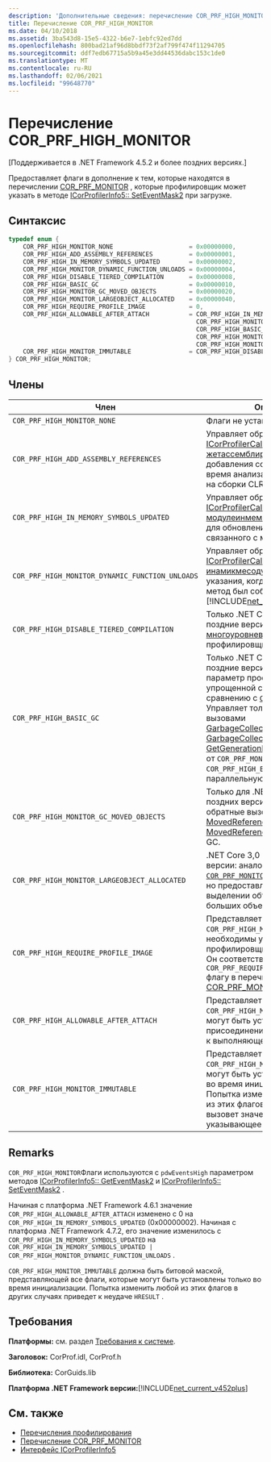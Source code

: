 ```yaml
---
description: 'Дополнительные сведения: перечисление COR_PRF_HIGH_MONITOR'
title: Перечисление COR_PRF_HIGH_MONITOR
ms.date: 04/10/2018
ms.assetid: 3ba543d8-15e5-4322-b6e7-1ebfc92ed7dd
ms.openlocfilehash: 800bad21af96d8bbdf73f2af799f474f11294705
ms.sourcegitcommit: ddf7edb67715a5b9a45e3dd44536dabc153c1de0
ms.translationtype: MT
ms.contentlocale: ru-RU
ms.lasthandoff: 02/06/2021
ms.locfileid: "99648770"
---
```

# <a name="cor_prf_high_monitor-enumeration"></a>Перечисление COR_PRF_HIGH_MONITOR

[Поддерживается в .NET Framework 4.5.2 и более поздних версиях.]  
  
Предоставляет флаги в дополнение к тем, которые находятся в перечислении [COR_PRF_MONITOR](cor-prf-monitor-enumeration.md) , которые профилировщик может указать в методе [ICorProfilerInfo5:: SetEventMask2](icorprofilerinfo5-seteventmask2-method.md) при загрузке.  
  
## <a name="syntax"></a>Синтаксис  
  
```cpp
typedef enum {  
    COR_PRF_HIGH_MONITOR_NONE                     = 0x00000000,  
    COR_PRF_HIGH_ADD_ASSEMBLY_REFERENCES          = 0x00000001,  
    COR_PRF_HIGH_IN_MEMORY_SYMBOLS_UPDATED        = 0x00000002,
    COR_PRF_HIGH_MONITOR_DYNAMIC_FUNCTION_UNLOADS = 0x00000004,
    COR_PRF_HIGH_DISABLE_TIERED_COMPILATION       = 0x00000008,
    COR_PRF_HIGH_BASIC_GC                         = 0x00000010,
    COR_PRF_HIGH_MONITOR_GC_MOVED_OBJECTS         = 0x00000020,
    COR_PRF_HIGH_MONITOR_LARGEOBJECT_ALLOCATED    = 0x00000040,
    COR_PRF_HIGH_REQUIRE_PROFILE_IMAGE            = 0,  
    COR_PRF_HIGH_ALLOWABLE_AFTER_ATTACH           = COR_PRF_HIGH_IN_MEMORY_SYMBOLS_UPDATED |
                                                    COR_PRF_HIGH_MONITOR_DYNAMIC_FUNCTION_UNLOADS |
                                                    COR_PRF_HIGH_BASIC_GC |
                                                    COR_PRF_HIGH_MONITOR_GC_MOVED_OBJECTS |
                                                    COR_PRF_HIGH_MONITOR_LARGEOBJECT_ALLOCATED,  
    COR_PRF_HIGH_MONITOR_IMMUTABLE                = COR_PRF_HIGH_DISABLE_TIERED_COMPILATION  
} COR_PRF_HIGH_MONITOR;  
```  
  
## <a name="members"></a>Члены  
  
|Член|Описание|  
|------------|-----------------|  
|`COR_PRF_HIGH_MONITOR_NONE`|Флаги не установлены.|  
|`COR_PRF_HIGH_ADD_ASSEMBLY_REFERENCES`|Управляет обратным вызовом [ICorProfilerCallback6:: жетассемблиреференце](icorprofilercallback6-getassemblyreferences-method.md) для добавления ссылок на сборки во время анализа закрытия ссылок на сборки CLR.|  
|`COR_PRF_HIGH_IN_MEMORY_SYMBOLS_UPDATED`|Управляет обратным вызовом [ICorProfilerCallback7:: модулеинмеморисимболсупдатед](icorprofilercallback7-moduleinmemorysymbolsupdated-method.md) для обновлений потока символов, связанного с модулем в памяти.|  
|`COR_PRF_HIGH_MONITOR_DYNAMIC_FUNCTION_UNLOADS`|Управляет обратным вызовом [ICorProfilerCallback9::D инамикмесодунлоадед](icorprofilercallback9-dynamicmethodunloaded-method.md) для указания, когда динамический метод был собран и выгружен. <br/> [!INCLUDE[net_current_v472plus](../../../../includes/net-current-v472plus.md)]|
|`COR_PRF_HIGH_DISABLE_TIERED_COMPILATION`|Только .NET Core 3,0 и более поздние версии: отключает [многоуровневую компиляцию](../../../core/whats-new/dotnet-core-3-0.md) для профилировщиков.|
|`COR_PRF_HIGH_BASIC_GC`|Только .NET Core 3,0 и более поздние версии: предоставляет параметр профилирования с упрощенной сборкой мусора по сравнению с [`COR_PRF_MONITOR_GC`](cor-prf-monitor-enumeration.md) . Управляет только обратными вызовами  [GarbageCollectionStarted](icorprofilercallback2-garbagecollectionstarted-method.md), [GarbageCollectionFinished](icorprofilercallback2-garbagecollectionfinished-method.md)и [GetGenerationBounds](icorprofilerinfo2-getgenerationbounds-method.md) . В отличие от `COR_PRF_MONITOR_GC` флага, не `COR_PRF_HIGH_BASIC_GC` отключает параллельную сборку мусора.|
|`COR_PRF_HIGH_MONITOR_GC_MOVED_OBJECTS`|Только для .NET Core 3,0 и более поздних версий: включает обратные вызовы [MovedReferences](icorprofilercallback-movedreferences-method.md) и [MovedReferences2](icorprofilercallback4-movedreferences2-method.md) для сжатия GC.|
|`COR_PRF_HIGH_MONITOR_LARGEOBJECT_ALLOCATED`|.NET Core 3,0 и более поздние версии: аналогично [`COR_PRF_MONITOR_OBJECT_ALLOCATED`](cor-prf-monitor-enumeration.md) , но предоставляет сведения о выделении объектов для кучи больших объектов (LOH).|
|`COR_PRF_HIGH_REQUIRE_PROFILE_IMAGE`|Представляет все флаги `COR_PRF_HIGH_MONITOR`, для которых необходимы улучшенные профилировщиком изображения. Он соответствует `COR_PRF_REQUIRE_PROFILE_IMAGE` флагу в перечислении [COR_PRF_MONITOR](cor-prf-monitor-enumeration.md) .|  
|`COR_PRF_HIGH_ALLOWABLE_AFTER_ATTACH`|Представляет все флаги `COR_PRF_HIGH_MONITOR`, которые могут быть установлены после присоединения профилировщика к выполняющемуся приложению.|  
|`COR_PRF_HIGH_MONITOR_IMMUTABLE`|Представляет все флаги `COR_PRF_HIGH_MONITOR`, которые могут быть установлены только во время инициализации. Попытка изменить какой-нибудь из этих флагов в другом месте вызовет значение `HRESULT`, указывающее на сбой.|  
  
## <a name="remarks"></a>Remarks

`COR_PRF_HIGH_MONITOR`Флаги используются с `pdwEventsHigh` параметром методов [ICorProfilerInfo5:: GetEventMask2](icorprofilerinfo5-geteventmask2-method.md) и [ICorProfilerInfo5:: SetEventMask2](icorprofilerinfo5-seteventmask2-method.md) .  
  
Начиная с платформа .NET Framework 4.6.1 значение `COR_PRF_HIGH_ALLOWABLE_AFTER_ATTACH` изменено с 0 на `COR_PRF_HIGH_IN_MEMORY_SYMBOLS_UPDATED` (0x00000002). Начиная с платформа .NET Framework 4.7.2, его значение изменилось с `COR_PRF_HIGH_IN_MEMORY_SYMBOLS_UPDATED` на `COR_PRF_HIGH_IN_MEMORY_SYMBOLS_UPDATED | COR_PRF_HIGH_MONITOR_DYNAMIC_FUNCTION_UNLOADS` .

`COR_PRF_HIGH_MONITOR_IMMUTABLE` должна быть битовой маской, представляющей все флаги, которые могут быть установлены только во время инициализации. Попытка изменить любой из этих флагов в других случаях приведет к неудаче `HRESULT` .

## <a name="requirements"></a>Требования

**Платформы:** см. раздел [Требования к системе](../../get-started/system-requirements.md).  
  
**Заголовок:** CorProf.idl, CorProf.h  
  
**Библиотека:** CorGuids.lib  
  
**Платформа .NET Framework версии:**[!INCLUDE[net_current_v452plus](../../../../includes/net-current-v452plus-md.md)]  
  
## <a name="see-also"></a>См. также

- [Перечисления профилирования](profiling-enumerations.md)
- [Перечисление COR_PRF_MONITOR](cor-prf-monitor-enumeration.md)
- [Интерфейс ICorProfilerInfo5](icorprofilerinfo5-interface.md)
